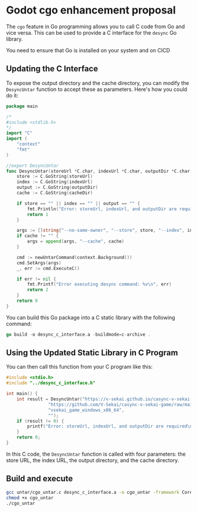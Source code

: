 # Godot cgo enhancement proposal

The `cgo` feature in Go programming allows you to call C code from Go and vice versa. This can be used to provide a C interface for the `desync` Go library.

You need to ensure that Go is installed on your system and on CICD

## Updating the C Interface

To expose the output directory and the cache directory, you can modify the `DesyncUntar` function to accept these as parameters. Here's how you could do it:

```go
package main

/*
#include <stdlib.h>
*/
import "C"
import (
    "context"
    "fmt"
)

//export DesyncUntar
func DesyncUntar(storeUrl *C.char, indexUrl *C.char, outputDir *C.char, cacheDir *C.char) C.int {
    store := C.GoString(storeUrl)
    index := C.GoString(indexUrl)
    output := C.GoString(outputDir)
    cache := C.GoString(cacheDir)

    if store == "" || index == "" || output == "" {
        fmt.Println("Error: storeUrl, indexUrl, and outputDir are required")
        return 1
    }

    args := []string{"--no-same-owner", "--store", store, "--index", index, output}
    if cache != "" {
        args = append(args, "--cache", cache)
    }

	cmd := newUntarCommand(context.Background())
    cmd.SetArgs(args)
    _, err := cmd.ExecuteC()

    if err != nil {
        fmt.Printf("Error executing desync command: %v\n", err)
        return 2
    }
    return 0
}
```

You can build this Go package into a C static library with the following command:

```go
go build -o desync_c_interface.a -buildmode=c-archive .
```

## Using the Updated Static Library in C Program

You can then call this function from your C program like this:

```c
#include <stdio.h>
#include "../desync_c_interface.h"

int main() {
    int result = DesyncUntar("https://v-sekai.github.io/casync-v-sekai-game/store", 
                "https://github.com/V-Sekai/casync-v-sekai-game/raw/main/vsekai_game_windows_x86_64.caidx",
                "vsekai_game_windows_x86_64",
                "");
    if (result != 0) {
        printf("Error: storeUrl, indexUrl, and outputDir are required\n");
    }
    return 0;
}
```

In this C code, the `DesyncUntar` function is called with four parameters: the store URL, the index URL, the output directory, and the cache directory.

## Build and execute

```bash
gcc untar/cgo_untar.c desync_c_interface.a -o cgo_untar -framework CoreFoundation -framework Security -lresolv
chmod +x cgo_untar
./cgo_untar
```
